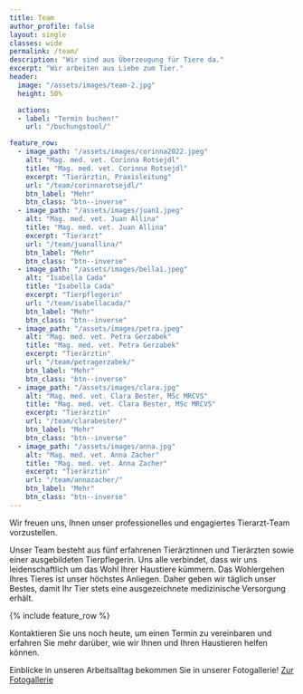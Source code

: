 ```yaml
---
title: Team
author_profile: false
layout: single
classes: wide
permalink: /team/
description: "Wir sind aus Überzeugung für Tiere da."
excerpt: "Wir arbeiten aus Liebe zum Tier."
header:
  image: "/assets/images/team-2.jpg"
  height: 50%

  actions:
  - label: "Termin buchen!"
    url: "/buchungstool/"

feature_row:
  - image_path: "/assets/images/corinna2022.jpeg"
    alt: "Mag. med. vet. Corinna Rotsejdl"
    title: "Mag. med. vet. Corinna Rotsejdl"
    excerpt: "Tierärztin, Praxisleitung"
    url: "/team/corinnarotsejdl/"
    btn_label: "Mehr"
    btn_class: "btn--inverse"
  - image_path: "/assets/images/juan1.jpeg" 
    alt: "Mag. med. vet. Juan Allina"
    title: "Mag. med. vet. Juan Allina"
    excerpt: "Tierarzt"
    url: "/team/juanallina/"
    btn_label: "Mehr"
    btn_class: "btn--inverse"
  - image_path: "/assets/images/bella1.jpeg" 
    alt: "Isabella Cada"
    title: "Isabella Cada"
    excerpt: "Tierpflegerin"
    url: "/team/isabellacada/"
    btn_label: "Mehr"
    btn_class: "btn--inverse"
  - image_path: "/assets/images/petra.jpeg" 
    alt: "Mag. med. vet. Petra Gerzabek"
    title: "Mag. med. vet. Petra Gerzabek"
    excerpt: "Tierärztin"
    url: "/team/petragerzabek/"
    btn_label: "Mehr"
    btn_class: "btn--inverse"
  - image_path: "/assets/images/clara.jpg" 
    alt: "Mag. med. vet. Clara Bester, MSc MRCVS"
    title: "Mag. med. vet. Clara Bester, MSc MRCVS"
    excerpt: "Tierärztin"
    url: "/team/clarabester/"
    btn_label: "Mehr"
    btn_class: "btn--inverse"
  - image_path: "/assets/images/anna.jpg" 
    alt: "Mag. med. vet. Anna Zacher"
    title: "Mag. med. vet. Anna Zacher"
    excerpt: "Tierärztin"
    url: "/team/annazacher/"
    btn_label: "Mehr"
    btn_class: "btn--inverse"
---
```

Wir freuen uns, Ihnen unser professionelles und engagiertes Tierarzt-Team vorzustellen.

Unser Team besteht aus fünf erfahrenen Tierärztinnen und Tierärzten sowie einer ausgebildeten Tierpflegerin. Uns alle verbindet, dass wir uns leidenschaftlich um das Wohl Ihrer Haustiere kümmern. Das Wohlergehen Ihres Tieres ist unser höchstes Anliegen. Daher geben wir täglich unser Bestes, damit Ihr Tier stets eine ausgezeichnete medizinische Versorgung erhält.

{% include feature_row %}

 Kontaktieren Sie uns noch heute, um einen Termin zu vereinbaren und erfahren Sie mehr darüber, wie wir Ihnen und Ihren Haustieren helfen können.

Einblicke in unseren Arbeitsalltag bekommen Sie in unserer Fotogallerie!
[Zur Fotogallerie](/gallery/)